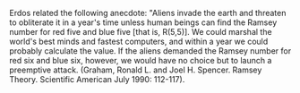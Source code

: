 Erdos related the following anecdote: "Aliens invade the earth and threaten to obliterate it in a year's time unless human beings can find the Ramsey number for red five and blue five [that is, R(5,5)]. We could marshal the world's best minds and fastest computers, and within a year we could probably calculate the value. If the aliens demanded the Ramsey number for red six and blue six, however, we would have no choice but to launch a preemptive attack. (Graham, Ronald L. and Joel H. Spencer. Ramsey Theory. Scientific American July 1990: 112-117).
